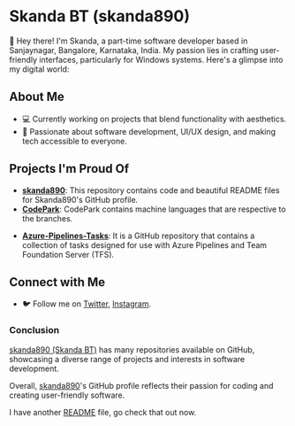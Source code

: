 <!DOCTYPE html>
<html lang="en">
<head>
    <meta charset="UTF-8">
    <meta name="viewport" content="width=device-width, initial-scale=1.0">
</head>
<body>
<div class="container">
        <h1>Skanda BT (skanda890)</h1>
        <p>👋 Hey there! I'm Skanda, a part-time software developer based in Sanjaynagar, Bangalore, Karnataka, India. My passion lies in crafting user-friendly interfaces, particularly for Windows systems. Here's a glimpse into my digital world:</p>
        <h2>About Me</h2>
        <ul>
            <li>💻 Currently working on projects that blend functionality with aesthetics.</li>
            <li>🌟 Passionate about software development, UI/UX design, and making tech accessible to everyone.</li>
        </ul>
        <h2>Projects I'm Proud Of</h2>
        <ul>
           <li><strong><a href="https://github.com/skanda890/skanda890">skanda890</a></strong>: This repository contains code and beautiful README files for Skanda890's GitHub profile.</li>
           <li><strong><a href="https://github.com/skanda890/CodePark">CodePark</a></strong>: CodePark contains machine languages that are respective to the branches.</p></li>
           <li><strong> <a href="https://github.com/skanda890/Azure-Pipelines-Tasks">Azure-Pipelines-Tasks</a></strong>: It is a GitHub repository that contains a collection of tasks designed for use with Azure Pipelines and Team Foundation Server (TFS).  
          <!-- Placeholder for additional repositories -->
          <!-- Add more <li> elements here with other repositories -->
        </ul>
        <h2>Connect with Me</h2>
        <ul>
            <li>🐦 Follow me on <a href="https://x.com/SkandaBT2015">Twitter</a>, <a href="https://www.instagram.com/skandabt/">Instagram</a>.</li>
        </ul>
        <h3>Conclusion</h3>
       <p><a href="https://github.com/skanda890">skanda890 (Skanda BT)</a> has many repositories available on GitHub, showcasing a diverse range of projects and interests in software development.</p>
       <p>Overall, <a href="https://github.com/skanda890">skanda890</a>'s GitHub profile reflects their passion for coding and creating user-friendly software.</p>
       <p>I have another <a href="https://github.com/skanda890/skanda890/blob/HTML/README-adventure.md">README</a> file, go check that out now.</p>
   </div>
</body>
</html>
